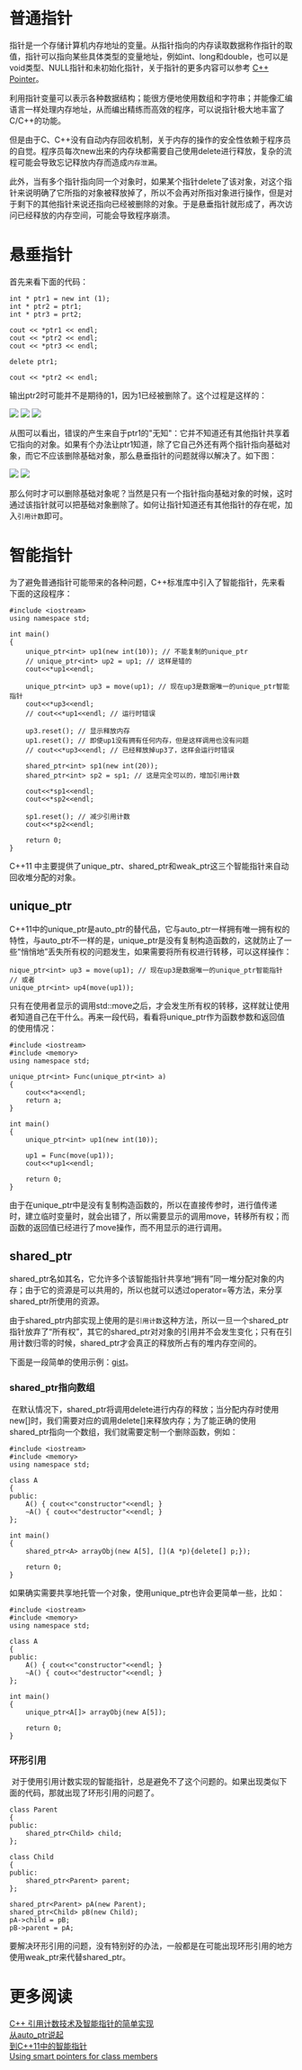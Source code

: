 # 普通指针

指针是一个存储计算机内存地址的变量。从指针指向的内存读取数据称作指针的取值，指针可以指向某些具体类型的变量地址，例如int、long和double，也可以是void类型、NULL指针和未初始化指针，关于指针的更多内容可以参考 [C++ Pointer](C++_Pointer.md)。

利用指针变量可以表示各种数据结构；能很方便地使用数组和字符串；并能像汇编语言一样处理内存地址，从而编出精练而高效的程序，可以说指针极大地丰富了C/C++的功能。

但是由于C、C++没有自动内存回收机制，关于内存的操作的安全性依赖于程序员的自觉。程序员每次new出来的内存块都需要自己使用delete进行释放，复杂的流程可能会导致忘记释放内存而造成`内存泄漏`。

此外，当有多个指针指向同一个对象时，如果某个指针delete了该对象，对这个指针来说明确了它所指的对象被释放掉了，所以不会再对所指对象进行操作，但是对于剩下的其他指针来说还指向已经被删除的对象。于是悬垂指针就形成了，再次访问已经释放的内存空间，可能会导致程序崩溃。

# 悬垂指针

首先来看下面的代码：

    int * ptr1 = new int (1);
    int * ptr2 = ptr1;
    int * ptr3 = prt2;
       
    cout << *ptr1 << endl;
    cout << *ptr2 << endl;
    cout << *ptr3 << endl;
    
    delete ptr1;
    
    cout << *ptr2 << endl;

输出ptr2时可能并不是期待的1，因为1已经被删除了。这个过程是这样的：

![][1]
![][2]
![][3]

从图可以看出，错误的产生来自于ptr1的"无知"：它并不知道还有其他指针共享着它指向的对象。如果有个办法让ptr1知道，除了它自己外还有两个指针指向基础对象，而它不应该删除基础对象，那么悬垂指针的问题就得以解决了。如下图：

![][4]
![][5]

那么何时才可以删除基础对象呢？当然是只有一个指针指向基础对象的时候，这时通过该指针就可以把基础对象删除了。如何让指针知道还有其他指针的存在呢，加入`引用计数`即可。

# 智能指针

为了避免普通指针可能带来的各种问题，C++标准库中引入了智能指针，先来看下面的这段程序：

    #include <iostream>
    using namespace std;
    
    int main()
    {
        unique_ptr<int> up1(new int(10)); // 不能复制的unique_ptr
        // unique_ptr<int> up2 = up1; // 这样是错的
        cout<<*up1<<endl;
    
        unique_ptr<int> up3 = move(up1); // 现在up3是数据唯一的unique_ptr智能指针
        cout<<*up3<<endl;
        // cout<<*up1<<endl; // 运行时错误
    
        up3.reset(); // 显示释放内存
        up1.reset(); // 即使up1没有拥有任何内存，但是这样调用也没有问题
        // cout<<*up3<<endl; // 已经释放掉up3了，这样会运行时错误
    
        shared_ptr<int> sp1(new int(20));
        shared_ptr<int> sp2 = sp1; // 这是完全可以的，增加引用计数
    
        cout<<*sp1<<endl;
        cout<<*sp2<<endl;
    
        sp1.reset(); // 减少引用计数
        cout<<*sp2<<endl;
    
        return 0;
    }

C++11 中主要提供了unique_ptr、shared_ptr和weak_ptr这三个智能指针来自动回收堆分配的对象。

## unique_ptr

C++11中的unique_ptr是auto_ptr的替代品，它与auto_ptr一样拥有唯一拥有权的特性，与auto_ptr不一样的是，unique_ptr是没有复制构造函数的，这就防止了一些“悄悄地”丢失所有权的问题发生，如果需要将所有权进行转移，可以这样操作：

    nique_ptr<int> up3 = move(up1); // 现在up3是数据唯一的unique_ptr智能指针
    // 或者
    unique_ptr<int> up4(move(up1));

只有在使用者显示的调用std::move之后，才会发生所有权的转移，这样就让使用者知道自己在干什么。再来一段代码，看看将unique_ptr作为函数参数和返回值的使用情况：

    #include <iostream>
    #include <memory>
    using namespace std;
    
    unique_ptr<int> Func(unique_ptr<int> a)
    {         
        cout<<*a<<endl;
        return a;
    }         
    
    int main()
    {         
        unique_ptr<int> up1(new int(10));
    
        up1 = Func(move(up1));
        cout<<*up1<<endl;
    
        return 0;
    }

由于在unique_ptr中是没有复制构造函数的，所以在直接传参时，进行值传递时，建立临时变量时，就会出错了，所以需要显示的调用move，转移所有权；而函数的返回值已经进行了move操作，而不用显示的进行调用。

## shared_ptr

shared_ptr名如其名，它允许多个该智能指针共享地“拥有”同一堆分配对象的内存；由于它的资源是可以共用的，所以也就可以透过operator=等方法，来分享shared_ptr所使用的资源。

由于shared_ptr内部实现上使用的是`引用计数`这种方法，所以一旦一个shared_ptr指针放弃了“所有权”，其它的shared_ptr对对象的引用并不会发生变化；只有在引用计数归零的时候，shared_ptr才会真正的释放所占有的堆内存空间的。

下面是一段简单的使用示例：[gist](https://gist.github.com/xuelangZF/eaf00ecca8a1053a6da5ca85018cc839)。

### shared_ptr指向数组
 在默认情况下，shared_ptr将调用delete进行内存的释放；当分配内存时使用new[]时，我们需要对应的调用delete[]来释放内存；为了能正确的使用shared_ptr指向一个数组，我们就需要定制一个删除函数，例如：

    #include <iostream>
    #include <memory>
    using namespace std;
    
    class A
    {
    public:
        A() { cout<<"constructor"<<endl; }
        ~A() { cout<<"destructor"<<endl; }
    };
    
    int main()
    {
        shared_ptr<A> arrayObj(new A[5], [](A *p){delete[] p;});
    
        return 0;
    }

如果确实需要共享地托管一个对象，使用unique_ptr也许会更简单一些，比如：

    #include <iostream>
    #include <memory>
    using namespace std;
    
    class A
    {
    public:
        A() { cout<<"constructor"<<endl; }
        ~A() { cout<<"destructor"<<endl; }
    };
    
    int main()
    {
        unique_ptr<A[]> arrayObj(new A[5]);
    
        return 0;
    }

### 环形引用
 对于使用引用计数实现的智能指针，总是避免不了这个问题的。如果出现类似下面的代码，那就出现了环形引用的问题了。

    class Parent
    {
    public:
        shared_ptr<Child> child;
    };
    
    class Child
    {
    public:
        shared_ptr<Parent> parent;
    };
    
    shared_ptr<Parent> pA(new Parent);
    shared_ptr<Child> pB(new Child);
    pA->child = pB;
    pB->parent = pA;

要解决环形引用的问题，没有特别好的办法，一般都是在可能出现环形引用的地方使用weak_ptr来代替shared_ptr。


# 更多阅读

[C++ 引用计数技术及智能指针的简单实现](http://www.cnblogs.com/QG-whz/p/4777312.html)  
[从auto_ptr说起](http://www.jellythink.com/archives/673)  
[到C++11中的智能指针](http://www.jellythink.com/archives/684)  
[Using smart pointers for class members](http://stackoverflow.com/questions/15648844/using-smart-pointers-for-class-members)


[1]: http://7xrlu9.com1.z0.glb.clouddn.com/C++_11_SmartPoint_1.png
[2]: http://7xrlu9.com1.z0.glb.clouddn.com/C++_11_SmartPoint_2.png
[3]: http://7xrlu9.com1.z0.glb.clouddn.com/C++_11_SmartPoint_3.png
[4]: http://7xrlu9.com1.z0.glb.clouddn.com/C++_11_SmartPoint_4.png
[5]: http://7xrlu9.com1.z0.glb.clouddn.com/C++_11_SmartPoint_5.png


